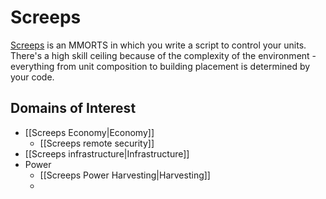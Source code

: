 # Screeps

[Screeps](https://screeps.com/) is an MMORTS in which you write a script to control your units. There's a high skill ceiling because of the complexity of the environment - everything from unit composition to building placement is determined by your code.

## Domains of Interest

- [[Screeps Economy|Economy]]
	- [[Screeps remote security]]
- [[Screeps infrastructure|Infrastructure]]
- Power
	- [[Screeps Power Harvesting|Harvesting]]
	- 